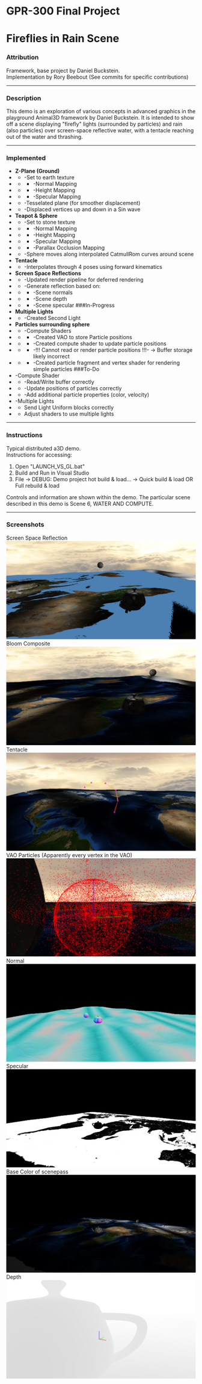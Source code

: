 # GPR-300 Final Project

# Fireflies in Rain Scene

### Attribution

Framework, base project by Daniel Buckstein.  
Implementation by Rory Beebout
(See commits for specific contributions)

---

### Description

This demo is an exploration of various concepts in advanced graphics in the playground Animal3D framework by Daniel Buckstein. It is intended to show off a scene displaying "firefly" lights (surrounded by particles) and rain (also particles) over screen-space reflective water, with a tentacle reaching out of the water and thrashing.

---
### Implemented
- **Z-Plane (Ground)**
- * -Set to earth texture
- * * -Normal Mapping
- * * -Height Mapping
- * * -Specular Mapping
- * -Tesselated plane (for smoother displacement)
- * -Displaced vertices up and down in a Sin wave
- **Teapot & Sphere**
- * -Set to stone texture
- * * -Normal Mapping
- * * -Height Mapping
- * * -Specular Mapping
- * * -Parallax Occlusion Mapping
- * -Sphere moves along interpolated CatmullRom curves around scene
- **Tentacle**
- * -Interpolates through 4 poses using forward kinematics
- **Screen Space Reflections**
- * -Updated render pipeline for deferred rendering
- * -Generate reflection based on:
- * * -Scene normals
- * * -Scene depth
- * * -Scene specular
###In-Progress
- **Multiple Lights**
- * -Created Second Light
- **Particles surrounding sphere**
- * -Compute Shaders
- * * -Created VAO to store Particle positions
- * * -Created compute shader to update particle positions
- * * -!!! Cannot read or render particle positions !!!-
        -> Buffer storage likely incorrect
- * * -Created particle fragment and vertex shader for rendering simple particles
###To-Do
- -Compute Shader
- * -Read/Write buffer correctly
- * -Update positions of particles correctly
- * -Add additional particle properties (color, velocity)
- -Multiple Lights
- * Send Light Uniform blocks correctly
- * Adjust shaders to use multiple lights


---

### Instructions

Typical distributed a3D demo.  
Instructions for accessing:  
1. Open "LAUNCH_VS_GL.bat"  
2. Build and Run in Visual Studio  
3. File -> DEBUG: Demo project hot build & load... -> Quick build & load OR Full rebuild & load  

Controls and information are shown within the demo.
The particular scene described in this demo is Scene 6, WATER AND COMPUTE.

---

### Screenshots
Screen Space Reflection
![Screen Space Reflection](Screenshots/SceneSSRComposite.png)
Bloom Composite
![Bloom Composite](Screenshots/SceneBloomComposite.png)
Tentacle
![Tentacle](Screenshots/ForwardKinematicsTentacle.png)
VAO Particles (Apparently every vertex in the VAO)
![VAO](Screenshots/VAO_Particles.png)
Normal
![Normal](Screenshots/SceneNormal.png)
Specular
![Specular](Screenshots/SceneSpecular.png)
Base Color of scenepass
![Color](Screenshots/ColorScene.png)
Depth
![Depth](Screenshots/SceneDepth.png)
